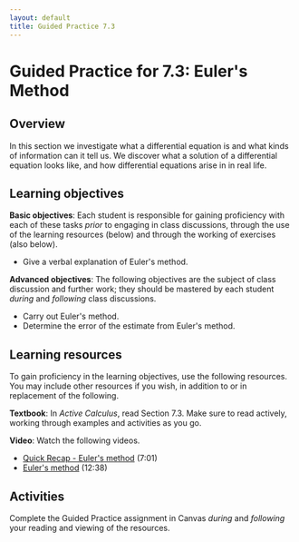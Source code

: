 ```yaml
---
layout: default
title: Guided Practice 7.3
---
```


# Guided Practice for 7.3: Euler's Method

## Overview

In this section we investigate what a differential equation is and what kinds of information can it tell us. We discover what a solution of a differential equation looks like, and how differential equations arise in in real life.

## Learning objectives

__Basic objectives__: Each student is responsible for gaining proficiency with each of these tasks _prior_ to engaging in class discussions, through the use of the learning resources (below) and through the working of exercises (also below).

- Give a verbal explanation of Euler's method.

__Advanced objectives__: The following objectives are the subject of class discussion and further work; they should be mastered by each student _during_ and _following_ class discussions.

- Carry out Euler's method.
- Determine the error of the estimate from Euler's method.

## Learning resources

To gain proficiency in the learning objectives, use the following resources. You may include other resources if you wish, in addition to or in replacement of the following.

__Textbook__: In _Active Calculus_, read Section 7.3. Make sure to read actively, working through examples and activities as you go.

__Video__: Watch the following videos.

- [Quick Recap - Euler's method](https://www.youtube.com/watch?v=x-Wyb-mtBHI&index=56&list=PL9bIjQJDwfGtewW75Nw7PnGNSkfqwAm3v) (7:01)
- [Euler's method](https://www.youtube.com/watch?v=q-RdK5aMpjQ&index=57&list=PL9bIjQJDwfGtewW75Nw7PnGNSkfqwAm3v) (12:38)


## Activities

Complete the Guided Practice assignment in Canvas _during_ and _following_ your reading and viewing of the resources.

<!--
The following activity is to be done _during_ and _following_ your reading and viewing of the resources. Go to [student.desmos.com](https://student.desmos.com/?prepopulateCode=YNUR5J) and enter your name in the format `Last, First`. For example, I would enter my name as `Ballif, Serge`. Complete each part of the activity. Some of these problems will require you to work them out on paper before entering your answer. Practice producing high quality work so that your work is readable and meaningful. You will receive a mark of __Pass__ if each item response shows a good-faith effort to be right and is submitted prior to the deadline. __Remember to use the Piazza discussion board to ask about any questions you have.__
-->
